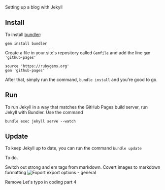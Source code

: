 Setting up a blog with Jekyll

## Install

To install [bundler](http://bundler.io/):

	gem install bundler

Create a file in your site's repository called `Gemfile` and add the line `gem 'github-pages'`

	source 'https://rubygems.org'
	gem 'github-pages'

After that, simply run the command, `bundle install` and you're good to go.

## Run

To run Jekyll in a way that matches the GitHub Pages build server, run Jekyll with Bundler. Use the command 
	
	bundle exec jekyll serve --watch

## Update

To keep Jekyll up to date, you can run the command `bundle update`


To do.

Switch out strong and em tags from markdown.
Covert images to markdown formatting
![Export export options - general](images/general.png)

Remove Let's typo in coding part 4